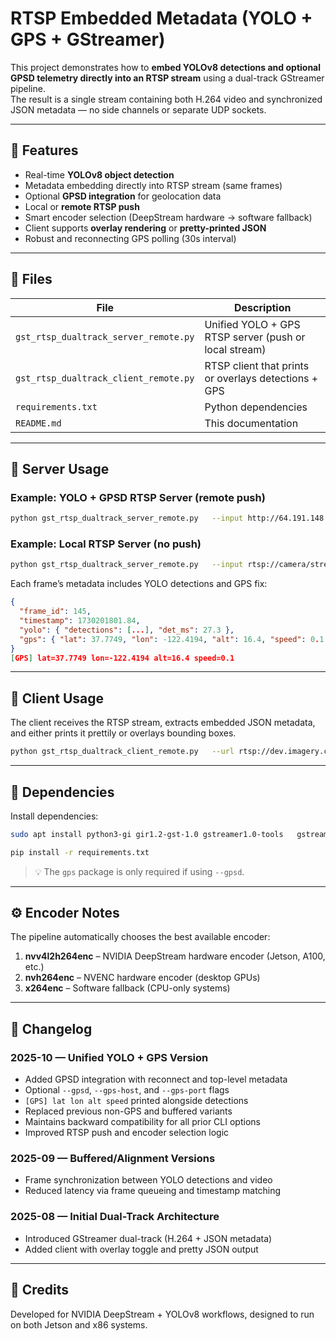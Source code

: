 # RTSP Embedded Metadata (YOLO + GPS + GStreamer)

This project demonstrates how to **embed YOLOv8 detections and optional GPSD telemetry directly into an RTSP stream** using a dual-track GStreamer pipeline.  
The result is a single stream containing both H.264 video and synchronized JSON metadata — no side channels or separate UDP sockets.

---

## 🚀 Features

- Real-time **YOLOv8 object detection**
- Metadata embedding directly into RTSP stream (same frames)
- Optional **GPSD integration** for geolocation data
- Local or **remote RTSP push**
- Smart encoder selection (DeepStream hardware → software fallback)
- Client supports **overlay rendering** or **pretty-printed JSON**
- Robust and reconnecting GPS polling (30s interval)

---

## 🧩 Files

| File | Description |
|------|--------------|
| `gst_rtsp_dualtrack_server_remote.py` | Unified YOLO + GPS RTSP server (push or local stream) |
| `gst_rtsp_dualtrack_client_remote.py` | RTSP client that prints or overlays detections + GPS |
| `requirements.txt` | Python dependencies |
| `README.md` | This documentation |

---

## 🧭 Server Usage

### Example: YOLO + GPSD RTSP Server (remote push)
```bash
python gst_rtsp_dualtrack_server_remote.py   --input http://64.191.148.57/mjpg/video.mjpg   --model yolov8n.pt   --output rtsp://dev.imagery.comp-dev.org:8554/test-meta   --gpsd --gps-host gps.example.net --gps-port 2947   --print-detections
```

### Example: Local RTSP Server (no push)
```bash
python gst_rtsp_dualtrack_server_remote.py   --input rtsp://camera/stream   --model yolov8n.pt   --port 8554 --path /live   --gpsd
```

Each frame’s metadata includes YOLO detections and GPS fix:

```json
{
  "frame_id": 145,
  "timestamp": 1730201801.84,
  "yolo": { "detections": [...], "det_ms": 27.3 },
  "gps": { "lat": 37.7749, "lon": -122.4194, "alt": 16.4, "speed": 0.1 }
}
[GPS] lat=37.7749 lon=-122.4194 alt=16.4 speed=0.1
```

---

## 🧠 Client Usage

The client receives the RTSP stream, extracts embedded JSON metadata, and either prints it prettily or overlays bounding boxes.

```bash
python gst_rtsp_dualtrack_client_remote.py   --url rtsp://dev.imagery.comp-dev.org:8554/test-meta   --overlay  # optional
```

---

## 🧰 Dependencies

Install dependencies:

```bash
sudo apt install python3-gi gir1.2-gst-1.0 gstreamer1.0-tools   gstreamer1.0-plugins-base gstreamer1.0-plugins-good   gstreamer1.0-plugins-bad gstreamer1.0-plugins-ugly   gstreamer1.0-libav gstreamer1.0-rtsp

pip install -r requirements.txt
```

> 💡 The `gps` package is only required if using `--gpsd`.

---

## ⚙️ Encoder Notes

The pipeline automatically chooses the best available encoder:
1. **nvv4l2h264enc** – NVIDIA DeepStream hardware encoder (Jetson, A100, etc.)
2. **nvh264enc** – NVENC hardware encoder (desktop GPUs)
3. **x264enc** – Software fallback (CPU-only systems)

---

## 🧾 Changelog

### 2025-10 — Unified YOLO + GPS Version
- Added GPSD integration with reconnect and top-level metadata
- Optional `--gpsd`, `--gps-host`, and `--gps-port` flags
- `[GPS] lat lon alt speed` printed alongside detections
- Replaced previous non-GPS and buffered variants
- Maintains backward compatibility for all prior CLI options
- Improved RTSP push and encoder selection logic

### 2025-09 — Buffered/Alignment Versions
- Frame synchronization between YOLO detections and video
- Reduced latency via frame queueing and timestamp matching

### 2025-08 — Initial Dual-Track Architecture
- Introduced GStreamer dual-track (H.264 + JSON metadata)
- Added client with overlay toggle and pretty JSON output

---

## 🧡 Credits

Developed for NVIDIA DeepStream + YOLOv8 workflows, designed to run on both Jetson and x86 systems.
